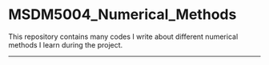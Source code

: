 # MSDM5004_Numerical_Methods
This repository contains many codes I write about different numerical methods I learn during the project.
***
